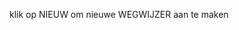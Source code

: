 <!-- TITLE: Wegwijzers -->
<!-- SUBTITLE: zij tonen de weg-->


klik op NIEUW om nieuwe WEGWIJZER aan te maken

